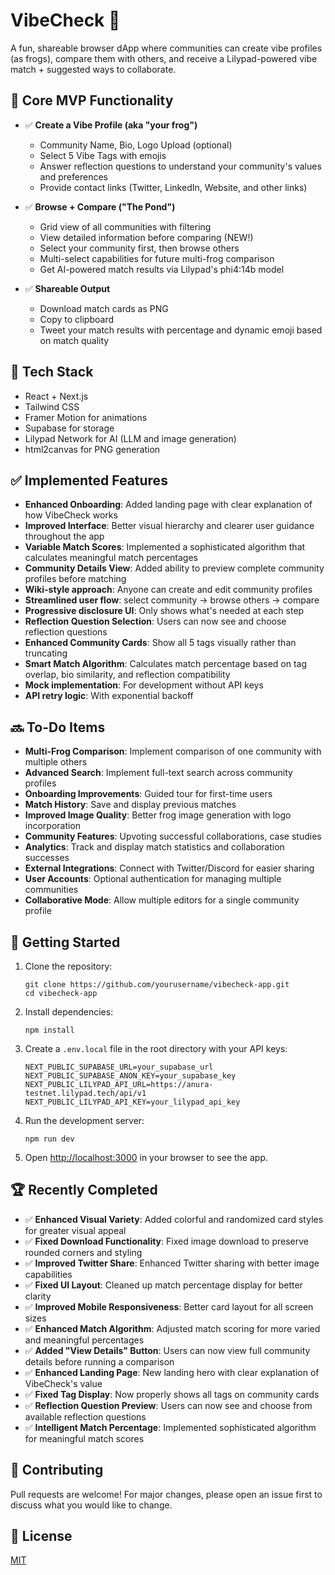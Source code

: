 # VibeCheck 🐸

A fun, shareable browser dApp where communities can create vibe profiles (as frogs), compare them with others, and receive a Lilypad-powered vibe match + suggested ways to collaborate.

## 🎯 Core MVP Functionality

- ✅ **Create a Vibe Profile (aka "your frog")**
  - Community Name, Bio, Logo Upload (optional)
  - Select 5 Vibe Tags with emojis
  - Answer reflection questions to understand your community's values and preferences
  - Provide contact links (Twitter, LinkedIn, Website, and other links)

- ✅ **Browse + Compare ("The Pond")**
  - Grid view of all communities with filtering
  - View detailed information before comparing (NEW!)
  - Select your community first, then browse others
  - Multi-select capabilities for future multi-frog comparison
  - Get AI-powered match results via Lilypad's phi4:14b model

- ✅ **Shareable Output**
  - Download match cards as PNG
  - Copy to clipboard
  - Tweet your match results with percentage and dynamic emoji based on match quality

## 🧱 Tech Stack

- React + Next.js
- Tailwind CSS
- Framer Motion for animations
- Supabase for storage
- Lilypad Network for AI (LLM and image generation)
- html2canvas for PNG generation

## ✅ Implemented Features

- **Enhanced Onboarding**: Added landing page with clear explanation of how VibeCheck works
- **Improved Interface**: Better visual hierarchy and clearer user guidance throughout the app
- **Variable Match Scores**: Implemented a sophisticated algorithm that calculates meaningful match percentages
- **Community Details View**: Added ability to preview complete community profiles before matching
- **Wiki-style approach**: Anyone can create and edit community profiles
- **Streamlined user flow**: select community → browse others → compare
- **Progressive disclosure UI**: Only shows what's needed at each step
- **Reflection Question Selection**: Users can now see and choose reflection questions
- **Enhanced Community Cards**: Show all 5 tags visually rather than truncating
- **Smart Match Algorithm**: Calculates match percentage based on tag overlap, bio similarity, and reflection compatibility
- **Mock implementation**: For development without API keys
- **API retry logic**: With exponential backoff

## 🔜 To-Do Items

- **Multi-Frog Comparison**: Implement comparison of one community with multiple others
- **Advanced Search**: Implement full-text search across community profiles
- **Onboarding Improvements**: Guided tour for first-time users
- **Match History**: Save and display previous matches
- **Improved Image Quality**: Better frog image generation with logo incorporation
- **Community Features**: Upvoting successful collaborations, case studies
- **Analytics**: Track and display match statistics and collaboration successes
- **External Integrations**: Connect with Twitter/Discord for easier sharing
- **User Accounts**: Optional authentication for managing multiple communities
- **Collaborative Mode**: Allow multiple editors for a single community profile

## 🚀 Getting Started

1. Clone the repository:
   ```
   git clone https://github.com/yourusername/vibecheck-app.git
   cd vibecheck-app
   ```

2. Install dependencies:
   ```
   npm install
   ```

3. Create a `.env.local` file in the root directory with your API keys:
   ```
   NEXT_PUBLIC_SUPABASE_URL=your_supabase_url
   NEXT_PUBLIC_SUPABASE_ANON_KEY=your_supabase_key
   NEXT_PUBLIC_LILYPAD_API_URL=https://anura-testnet.lilypad.tech/api/v1
   NEXT_PUBLIC_LILYPAD_API_KEY=your_lilypad_api_key
   ```

4. Run the development server:
   ```
   npm run dev
   ```

5. Open [http://localhost:3000](http://localhost:3000) in your browser to see the app.

## 🏆 Recently Completed

- ✅ **Enhanced Visual Variety**: Added colorful and randomized card styles for greater visual appeal
- ✅ **Fixed Download Functionality**: Fixed image download to preserve rounded corners and styling
- ✅ **Improved Twitter Share**: Enhanced Twitter sharing with better image capabilities
- ✅ **Fixed UI Layout**: Cleaned up match percentage display for better clarity
- ✅ **Improved Mobile Responsiveness**: Better card layout for all screen sizes
- ✅ **Enhanced Match Algorithm**: Adjusted match scoring for more varied and meaningful percentages
- ✅ **Added "View Details" Button**: Users can now view full community details before running a comparison
- ✅ **Enhanced Landing Page**: New landing hero with clear explanation of VibeCheck's value
- ✅ **Fixed Tag Display**: Now properly shows all tags on community cards
- ✅ **Reflection Question Preview**: Users can now see and choose from available reflection questions
- ✅ **Intelligent Match Percentage**: Implemented sophisticated algorithm for meaningful match scores

## 🌟 Contributing

Pull requests are welcome! For major changes, please open an issue first to discuss what you would like to change.

## 📄 License

[MIT](LICENSE)
